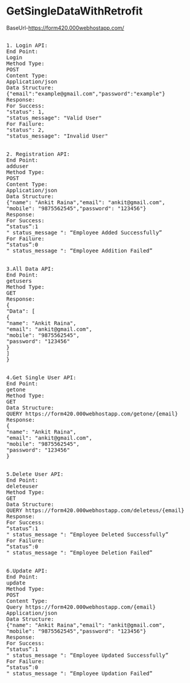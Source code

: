 # GetSingleDataWithRetrofit


BaseUrl-https://form420.000webhostapp.com/

<pre>

1. Login API:
End Point:
Login
Method Type:
POST
Content Type:
Application/json
Data Structure:
{"email":"example@gmail.com","password":"example"}
Response:
For Success:
"status": 1,
"status_message": "Valid User"
For Failure:
"status": 2,
"status_message": "Invalid User"


2. Registration API:
End Point:
adduser
Method Type:
POST
Content Type:
Application/json
Data Structure:
{"name": "Ankit Raina","email": "ankit@gmail.com",
"mobile": "9875562545","password": "123456"}
Response:
For Success:
“status”:1
" status_message ": “Employee Added Successfully”
For Failure:
“status”:0
" status_message ": “Employee Addition Failed”


3.All Data API:
End Point:
getusers
Method Type:
GET
Response:
{
"Data": [
{
"name": "Ankit Raina",
"email": "ankit@gmail.com",
"mobile": "9875562545",
"password": "123456"
}
]
}


4.Get Single User API:
End Point:
getone
Method Type:
GET
Data Structure:
QUERY https://form420.000webhostapp.com/getone/{email}
Response:
{
"name": "Ankit Raina",
"email": "ankit@gmail.com",
"mobile": "9875562545",
"password": "123456"
}


5.Delete User API:
End Point:
deleteuser
Method Type:
GET
Data Structure:
QUERY https://form420.000webhostapp.com/deleteus/{email}
Response:
For Success:
“status”:1
" status_message ": “Employee Deleted Successfully”
For Failure:
“status”:0
" status_message ": “Employee Deletion Failed”


6.Update API:
End Point:
update
Method Type:
POST
Content Type:
Query https://form420.000webhostapp.com/{email}
Application/json
Data Structure:
{"name": "Ankit Raina","email": "ankit@gmail.com",
"mobile": "9875562545","password": "123456"}
Response:
For Success:
“status”:1
" status_message ": “Employee Updated Successfully”
For Failure:
“status”:0
" status_message ": “Employee Updation Failed”

</pre>
